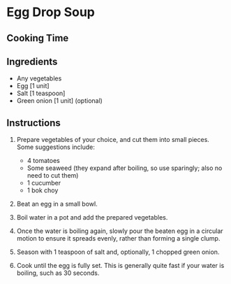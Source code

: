 # Egg Drop Soup

## Cooking Time

## Ingredients

- Any vegetables
- Egg [1 unit]
- Salt [1 teaspoon]
- Green onion [1 unit] (optional)

## Instructions

1. Prepare vegetables of your choice, and cut them into small pieces. Some suggestions include:

    - 4 tomatoes
    - Some seaweed (they expand after boiling, so use sparingly; also no need to cut them)
    - 1 cucumber
    - 1 bok choy

2. Beat an egg in a small bowl.

3. Boil water in a pot and add the prepared vegetables.

4. Once the water is boiling again, slowly pour the beaten egg in a circular motion to ensure it spreads evenly, rather than forming a single clump.

5. Season with 1 teaspoon of salt and, optionally, 1 chopped green onion.

6. Cook until the egg is fully set. This is generally quite fast if your water is boiling, such as 30 seconds.
